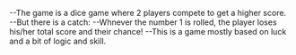 --The game is a dice game where 2 players compete to get a higher score.
--But there is a catch:
--Whnever the number 1 is rolled, the player loses his/her total score and their chance!
--This is a game mostly based on luck and a bit of logic and skill.
